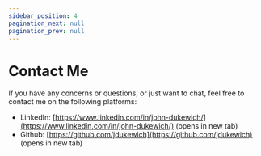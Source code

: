 ```yaml
---
sidebar_position: 4
pagination_next: null
pagination_prev: null
---
```

# Contact Me
If you have any concerns or questions, or just want to chat, feel free to contact me on the following platforms:

* LinkedIn: [https://www.linkedin.com/in/john-dukewich/](https://www.linkedin.com/in/john-dukewich/) (opens in new tab)
* Github: [https://github.com/jdukewich](https://github.com/jdukewich) (opens in new tab)
